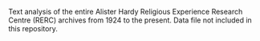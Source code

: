 Text analysis of the entire Alister Hardy Religious Experience Research Centre (RERC) archives from 1924 to the present.
Data file not included in this repository.
